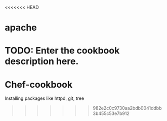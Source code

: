 <<<<<<< HEAD
# apache

TODO: Enter the cookbook description here.
=======


# Chef-cookbook
Installing packages like httpd, git, tree
>>>>>>> 982e2c0c9730aa2bdb0041ddbb3b455c53e7b912

